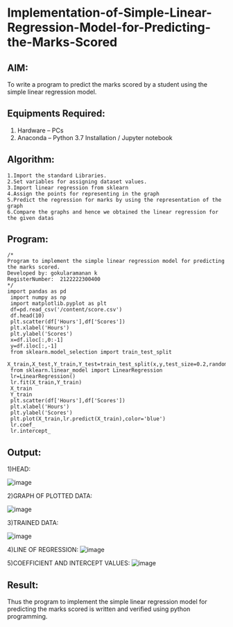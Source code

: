 # Implementation-of-Simple-Linear-Regression-Model-for-Predicting-the-Marks-Scored

## AIM:
To write a program to predict the marks scored by a student using the simple linear regression model.

## Equipments Required:
1. Hardware – PCs
2. Anaconda – Python 3.7 Installation / Jupyter notebook

## Algorithm:
```
1.Import the standard Libraries.
2.Set variables for assigning dataset values.
3.Import linear regression from sklearn
4.Assign the points for representing in the graph
5.Predict the regression for marks by using the representation of the graph
6.Compare the graphs and hence we obtained the linear regression for the given datas
```

## Program:
```
/*
Program to implement the simple linear regression model for predicting the marks scored.
Developed by: gokularamanan k
RegisterNumber:  2122222300400
*/
import pandas as pd
 import numpy as np
 import matplotlib.pyplot as plt
 df=pd.read_csv('/content/score.csv')
 df.head(10)
 plt.scatter(df['Hours'],df['Scores'])
 plt.xlabel('Hours')
 plt.ylabel('Scores')
 x=df.iloc[:,0:-1]
 y=df.iloc[:,-1]
 from sklearn.model_selection import train_test_split
 X_train,X_test,Y_train,Y_test=train_test_split(x,y,test_size=0.2,random_state=0)
 from sklearn.linear_model import LinearRegression
 lr=LinearRegression()
 lr.fit(X_train,Y_train)
 X_train
 Y_train
 plt.scatter(df['Hours'],df['Scores'])
 plt.xlabel('Hours')
 plt.ylabel('Scores')
 plt.plot(X_train,lr.predict(X_train),color='blue')
 lr.coef_
 lr.intercept_

```

## Output:

1)HEAD:

![image](https://github.com/Gokulanbazhagan/Implementation-of-Simple-Linear-Regression-Model-for-Predicting-the-Marks-Scored/assets/119518996/dad33258-b5c6-4e6c-8562-251c64098f85)

2)GRAPH OF PLOTTED DATA:

![image](https://github.com/Gokulanbazhagan/Implementation-of-Simple-Linear-Regression-Model-for-Predicting-the-Marks-Scored/assets/119518996/138cf36a-47d8-40fe-960b-a9876ca8abea)

3)TRAINED DATA:

![image](https://github.com/Gokulanbazhagan/Implementation-of-Simple-Linear-Regression-Model-for-Predicting-the-Marks-Scored/assets/119518996/957f13d9-19f4-4ca3-9048-756d7fb51b05)

4)LINE OF REGRESSION:
![image](https://github.com/Gokulanbazhagan/Implementation-of-Simple-Linear-Regression-Model-for-Predicting-the-Marks-Scored/assets/119518996/59d76d36-f292-4900-8931-5cb394198e33)

5)COEFFICIENT AND INTERCEPT VALUES:
 ![image](https://github.com/Gokulanbazhagan/Implementation-of-Simple-Linear-Regression-Model-for-Predicting-the-Marks-Scored/assets/119518996/ab521a6b-05c6-4a96-80a8-6e6fa7abf5ce)






## Result:
Thus the program to implement the simple linear regression model for predicting the marks scored is written and verified using python programming.
